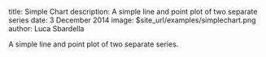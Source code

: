 title: Simple Chart
description: A simple line and point plot of two separate series
date: 3 December 2014
image: $site_url/examples/simplechart.png
author: Luca Sbardella

<div data-options='gexamples.sigmoid' style='max-width: 500px' class="center-block" giotto-chart></div>

A simple line and point plot of two separate series.